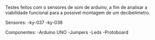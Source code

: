 Testes feitos com o sensores de som de arduino, a fim de analisar a viabilidade funcional para a possivel montagem de um decibelímetro.

Sensores: 
-ky-037
-ky-038

Componentes:
-Arduino UNO
-Jumpers
-Leds
-Protoboard
